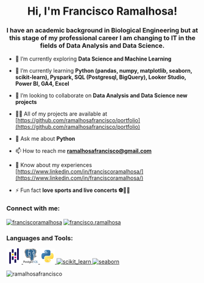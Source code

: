<h1 align="center">Hi, I'm Francisco Ramalhosa!</h1>
<h3 align="center">I have an academic background in Biological Engineering but at this stage of my professional career I am changing to IT in the fields of Data Analysis and Data Science.</h3>

- 🔭 I’m currently exploring **Data Science and Machine Learning**

- 🌱 I’m currently learning **Python (pandas, numpy, matplotlib, seaborn, scikit-learn), Pyspark, SQL (Postgresql, BigQuery), Looker Studio, Power BI, GA4, Excel**

- 👯 I’m looking to collaborate on **Data Analysis and Data Science new projects**

- 👨‍💻 All of my projects are available at [https://github.com/ramalhosafrancisco/portfolio](https://github.com/ramalhosafrancisco/portfolio)

- 💬 Ask me about **Python**

- 📫 How to reach me **ramalhosafrancisco@gmail.com**

- 📄 Know about my experiences [https://www.linkedin.com/in/franciscoramalhosa/](https://www.linkedin.com/in/franciscoramalhosa/)

- ⚡ Fun fact **love sports and live concerts ⚽🎸🤘**

<h3 align="left">Connect with me:</h3>
<p align="left">
<a href="https://linkedin.com/in/franciscoramalhosa" target="blank"><img align="center" src="https://raw.githubusercontent.com/rahuldkjain/github-profile-readme-generator/master/src/images/icons/Social/linked-in-alt.svg" alt="franciscoramalhosa" height="30" width="40" /></a>
<a href="https://instagram.com/francisco.ramalhosa" target="blank"><img align="center" src="https://raw.githubusercontent.com/rahuldkjain/github-profile-readme-generator/master/src/images/icons/Social/instagram.svg" alt="francisco.ramalhosa" height="30" width="40" /></a>
</p>

<h3 align="left">Languages and Tools:</h3>
<p align="left"> <a href="https://pandas.pydata.org/" target="_blank" rel="noreferrer"> <img src="https://raw.githubusercontent.com/devicons/devicon/2ae2a900d2f041da66e950e4d48052658d850630/icons/pandas/pandas-original.svg" alt="pandas" width="40" height="40"/> </a> <a href="https://www.postgresql.org" target="_blank" rel="noreferrer"> <img src="https://raw.githubusercontent.com/devicons/devicon/master/icons/postgresql/postgresql-original-wordmark.svg" alt="postgresql" width="40" height="40"/> </a> <a href="https://www.python.org" target="_blank" rel="noreferrer"> <img src="https://raw.githubusercontent.com/devicons/devicon/master/icons/python/python-original.svg" alt="python" width="40" height="40"/> </a> <a href="https://scikit-learn.org/" target="_blank" rel="noreferrer"> <img src="https://upload.wikimedia.org/wikipedia/commons/0/05/Scikit_learn_logo_small.svg" alt="scikit_learn" width="40" height="40"/> </a> <a href="https://seaborn.pydata.org/" target="_blank" rel="noreferrer"> <img src="https://seaborn.pydata.org/_images/logo-mark-lightbg.svg" alt="seaborn" width="40" height="40"/> </a> </p>

<p><img align="center" src="https://github-readme-stats.vercel.app/api/top-langs?username=ramalhosafrancisco&show_icons=true&locale=en&layout=compact" alt="ramalhosafrancisco" /></p>


<!---
ramalhosafrancisco/ramalhosafrancisco is a ✨ special ✨ repository because its `README.md` (this file) appears on your GitHub profile.
You can click the Preview link to take a look at your changes.
--->
